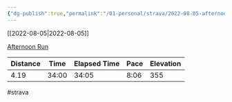 ```yaml
---
{"dg-publish":true,"permalink":"/01-personal/strava/2022-08-05-afternoon-run/"}
---
```



[[2022-08-05\|2022-08-05]]

[Afternoon Run](https://www.strava.com/activities/7589787648)

| Distance | Time  | Elapsed Time | Pace | Elevation |
| -------- | ----- | ------------ | ---- | --------- |
| 4.19     | 34:00 | 34:05        | 8:06 | 355       |




#strava
